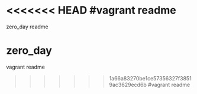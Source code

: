 <<<<<<< HEAD
#vagrant readme
=======
zero_day readme
# zero_day
vagrant readme
>>>>>>> 1a66a83270be1ce57356327f38519ac3629ecd6b
#vagrant readme
